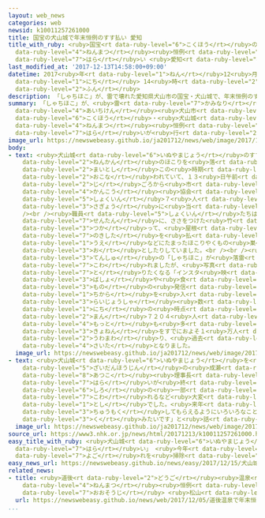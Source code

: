 ```yaml
---
layout: web_news
categories: web
newsid: k10011257261000
title: 国宝の犬山城で年末恒例のすす払い 愛知
title_with_ruby: <ruby>国宝<rt data-ruby-level="6">こくほう</rt></ruby>の<ruby>犬山城<rt data-ruby-level="6">いぬやまじょう</rt></ruby>で<ruby>年末<rt
  data-ruby-level="4">ねんまつ</rt></ruby><ruby>恒例<rt data-ruby-level="7">こうれい</rt></ruby>のすす<ruby>払<rt
  data-ruby-level="7">はら</rt></ruby>い <ruby>愛知<rt data-ruby-level="4">あいち</rt></ruby>
last_modified_at: '2017-12-13T14:58:00+09:00'
datetime: 2017<ruby>年<rt data-ruby-level="1">ねん</rt></ruby>12<ruby>月<rt data-ruby-level="1">がつ</rt></ruby>13<ruby>日<rt
  data-ruby-level="1">にち</rt></ruby> 14<ruby>時<rt data-ruby-level="2">じ</rt></ruby>58<ruby>分<rt
  data-ruby-level="2">ふん</rt></ruby>
description: 「しゃちほこ」が、雷で壊れた愛知県犬山市の国宝・犬山城で、年末恒例のすす払いが行われました。
summary: 「しゃちほこ」が、<ruby>雷<rt data-ruby-level="7">かみなり</rt></ruby>で<ruby>壊<rt data-ruby-level="7">こわ</rt></ruby>れた<ruby>愛知県<rt
  data-ruby-level="4">あいちけん</rt></ruby><ruby>犬山市<rt data-ruby-level="2">いぬやまし</rt></ruby>の<ruby>国宝<rt
  data-ruby-level="6">こくほう</rt></ruby>・<ruby>犬山城<rt data-ruby-level="6">いぬやまじょう</rt></ruby>で、<ruby>年末<rt
  data-ruby-level="4">ねんまつ</rt></ruby><ruby>恒例<rt data-ruby-level="7">こうれい</rt></ruby>のすす<ruby>払<rt
  data-ruby-level="7">はら</rt></ruby>いが<ruby>行<rt data-ruby-level="2">おこな</rt></ruby>われました。
image_url: https://newswebeasy.github.io/ja201712/news/web/image/2017/12/13/K10011257261_1712131458_1712131500_01_02.jpg
body:
- text: <ruby>犬山城<rt data-ruby-level="6">いぬやまじょう</rt></ruby>のすす<ruby>払<rt data-ruby-level="7">はら</rt></ruby>いは、１<ruby>年間<rt
    data-ruby-level="2">ねんかん</rt></ruby>のほこりを<ruby>落<rt data-ruby-level="3">お</rt></ruby>とそうと<ruby>毎年<rt
    data-ruby-level="2">まいとし</rt></ruby>この<ruby>時期<rt data-ruby-level="3">じき</rt></ruby>に<ruby>行<rt
    data-ruby-level="2">おこな</rt></ruby>われていて、１３<ruby>日午前<rt data-ruby-level="2">にちごぜん</rt></ruby>９<ruby>時<rt
    data-ruby-level="2">じ</rt></ruby>ごろから<ruby>市<rt data-ruby-level="2">し</rt></ruby>の<ruby>観光<rt
    data-ruby-level="4">かんこう</rt></ruby><ruby>協会<rt data-ruby-level="4">きょうかい</rt></ruby>の<ruby>職員<rt
    data-ruby-level="5">しょくいん</rt></ruby>７<ruby>人<rt data-ruby-level="1">にん</rt></ruby>が<ruby>作業<rt
    data-ruby-level="3">さぎょう</rt></ruby>に<ruby>当<rt data-ruby-level="2">あ</rt></ruby>たりました。<br
    /><br /><ruby>職員<rt data-ruby-level="5">しょくいん</rt></ruby>たちは、<ruby>長<rt data-ruby-level="2">なが</rt></ruby>いものでは、７メートルにもなる<ruby>先端<rt
    data-ruby-level="7">せんたん</rt></ruby>に、ささをつけた<ruby>竹<rt data-ruby-level="1">たけ</rt></ruby>を<ruby>使<rt
    data-ruby-level="3">つか</rt></ruby>って、<ruby>屋根<rt data-ruby-level="3">やね</rt></ruby>の<ruby>軒下<rt
    data-ruby-level="7">のきした</rt></ruby>を<ruby>払<rt data-ruby-level="7">はら</rt></ruby>ったり、はりの<ruby>上<rt
    data-ruby-level="1">うえ</rt></ruby>などにたまったほこりやくもの<ruby>巣<rt data-ruby-level="4">す</rt></ruby>を<ruby>落<rt
    data-ruby-level="3">お</rt></ruby>としたりしていました。<br /><br /><ruby>犬山城<rt data-ruby-level="6">いぬやまじょう</rt></ruby>は、ことし<ruby>天守<rt
    data-ruby-level="3">てんしゅ</rt></ruby>の「しゃちほこ」が<ruby>落雷<rt data-ruby-level="7">らくらい</rt></ruby>で<ruby>壊<rt
    data-ruby-level="7">こわ</rt></ruby>れましたが、<ruby>写真<rt data-ruby-level="3">しゃしん</rt></ruby>を<ruby>撮<rt
    data-ruby-level="7">と</rt></ruby>りたくなる「インスタ<ruby>映<rt data-ruby-level="7">は</rt></ruby>え」する<ruby>場所<rt
    data-ruby-level="3">ばしょ</rt></ruby>や<ruby>食<rt data-ruby-level="3">た</rt></ruby>べ<ruby>物<rt
    data-ruby-level="3">もの</rt></ruby>の<ruby>発信<rt data-ruby-level="4">はっしん</rt></ruby>に<ruby>力<rt
    data-ruby-level="1">ちから</rt></ruby>を<ruby>入<rt data-ruby-level="1">い</rt></ruby>れたこともあって、<ruby>来場者<rt
    data-ruby-level="3">らいじょうしゃ</rt></ruby><ruby>数<rt data-ruby-level="2">すう</rt></ruby>は１２<ruby>日<rt
    data-ruby-level="1">にち</rt></ruby>の<ruby>時点<rt data-ruby-level="2">じてん</rt></ruby>で５４<ruby>万<rt
    data-ruby-level="2">まん</rt></ruby>７２０４<ruby>人<rt data-ruby-level="1">にん</rt></ruby>と、<ruby>最<rt
    data-ruby-level="4">もっと</rt></ruby>も<ruby>多<rt data-ruby-level="2">おお</rt></ruby>かった<ruby>去年<rt
    data-ruby-level="3">きょねん</rt></ruby>をすでにおよそ１<ruby>万人<rt data-ruby-level="2">まんにん</rt></ruby><ruby>上回<rt
    data-ruby-level="2">うわまわ</rt></ruby>り、<ruby>過去<rt data-ruby-level="5">かこ</rt></ruby><ruby>最多<rt
    data-ruby-level="4">さいた</rt></ruby>となりました。
  image_url: https://newswebeasy.github.io/ja201712/news/web/image/2017/12/13/K10011257261_1712131458_1712131500_01_03.jpg
- text: <ruby>犬山城<rt data-ruby-level="6">いぬやまじょう</rt></ruby>を<ruby>管理<rt data-ruby-level="4">かんり</rt></ruby>する<ruby>財団法人<rt
    data-ruby-level="5">ざいだんほうじん</rt></ruby>の<ruby>成瀬<rt data-ruby-level="8">なるせ</rt></ruby><ruby>淳子<rt
    data-ruby-level="8">あつこ</rt></ruby><ruby>理事長<rt data-ruby-level="3">りじちょう</rt></ruby>は「すす<ruby>払<rt
    data-ruby-level="7">はら</rt></ruby>いが<ruby>終<rt data-ruby-level="3">お</rt></ruby>わりほっとしています。ことしは、<ruby>城<rt
    data-ruby-level="6">しろ</rt></ruby>の<ruby>一部<rt data-ruby-level="3">いちぶ</rt></ruby>が<ruby>壊<rt
    data-ruby-level="7">こわ</rt></ruby>れるなど<ruby>大変<rt data-ruby-level="4">たいへん</rt></ruby>な<ruby>年<rt
    data-ruby-level="1">とし</rt></ruby>でした。<ruby>来年<rt data-ruby-level="2">らいねん</rt></ruby>も、いいことで<ruby>注目<rt
    data-ruby-level="3">ちゅうもく</rt></ruby>してもらえるようにいろいろなことに<ruby>取<rt data-ruby-level="3">と</rt></ruby>り<ruby>組<rt
    data-ruby-level="3">く</rt></ruby>みたいです」と<ruby>話<rt data-ruby-level="2">はな</rt></ruby>していました。
  image_url: https://newswebeasy.github.io/ja201712/news/web/image/2017/12/13/K10011257261_1712131458_1712131500_01_04.jpg
source_url: https://www3.nhk.or.jp/news/html/20171213/k10011257261000.html
easy_title_with_ruby: <ruby>犬山城<rt data-ruby-level="6">いぬやまじょう</rt></ruby>で「すす<ruby>払<rt
  data-ruby-level="7">はら</rt></ruby>い」 <ruby>今年<rt data-ruby-level="8">ことし</rt></ruby>の<ruby>汚<rt
  data-ruby-level="7">よご</rt></ruby>れを<ruby>掃除<rt data-ruby-level="7">そうじ</rt></ruby>する
easy_news_url: https://newswebeasy.github.io/news/easy/2017/12/15/犬山城ですす払い-今年の汚れを掃除する
related_news:
- title: <ruby>道後<rt data-ruby-level="2">どうご</rt></ruby><ruby>温泉<rt data-ruby-level="6">おんせん</rt></ruby>で<ruby>年末<rt
    data-ruby-level="4">ねんまつ</rt></ruby><ruby>恒例<rt data-ruby-level="7">こうれい</rt></ruby>の<ruby>大掃除<rt
    data-ruby-level="7">おおそうじ</rt></ruby> <ruby>松山<rt data-ruby-level="4">まつやま</rt></ruby>
  url: https://newswebeasy.github.io/news/web/2017/12/05/道後温泉で年末恒例の大掃除-松山
...
```

